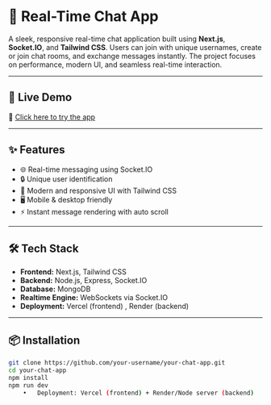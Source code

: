 # 💬 Real-Time Chat App

A sleek, responsive real-time chat application built using **Next.js**, **Socket.IO**, and **Tailwind CSS**. Users can join with unique usernames, create or join chat rooms, and exchange messages instantly. The project focuses on performance, modern UI, and seamless real-time interaction.

---

## 🚀 Live Demo

🔗 [Click here to try the app](https://vibe-chat-one.vercel.app/)



---

## ✨ Features

- 🌐 Real-time messaging using Socket.IO
- 🔒 Unique user identification
- 💬 Modern and responsive UI with Tailwind CSS
- 🖥️ Mobile & desktop friendly
- ⚡ Instant message rendering with auto scroll

---

## 🛠️ Tech Stack

- **Frontend:** Next.js, Tailwind CSS
- **Backend:** Node.js, Express, Socket.IO
- **Database:** MongoDB
- **Realtime Engine:** WebSockets via Socket.IO
- **Deployment:** Vercel (frontend) , Render (backend)

---

## 📦 Installation

```bash
git clone https://github.com/your-username/your-chat-app.git
cd your-chat-app
npm install
npm run dev
	•	Deployment: Vercel (frontend) + Render/Node server (backend)
